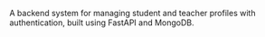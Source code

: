 A backend system for managing student and teacher profiles with authentication, built using FastAPI and MongoDB.
